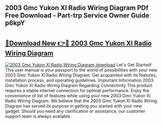 ## 2003 Gmc Yukon Xl Radio Wiring Diagram PDf Free Download - Part-trp Service Owner Guide p6kpY

# <h2><a href="http://dfsazsw.blite.top/?on=2003+Gmc+Yukon+Xl+Radio+Wiring+Diagram">🔗Download New 👉🔴 2003 Gmc Yukon Xl Radio Wiring Diagram</a></h2>

[![2003 Gmc Yukon Xl Radio Wiring Diagram download](https://i.imgur.com/lujVjoI.png)](http://dfsazsw.blite.top/?on=2003+Gmc+Yukon+Xl+Radio+Wiring+Diagram)
Let's Get Started! This user manual is your passport to the world of possibilities with your new 2003 Gmc Yukon Xl Radio Wiring Diagram. Get acquainted with its features, installation process, and operating guidelines. Important Information 2003 Gmc Yukon Xl Radio Wiring Diagram Regarding Connectivity This product requires a stable internet connection for optimal performance. Enjoy the convenience of list of features while using your new 2003 Gmc Yukon Xl Radio Wiring Diagram. We believe that the 2003 Gmc Yukon Xl Radio Wiring Diagram has served its purpose in getting you started with your new gadget. Should you need any clarification or assistance, our customer support team is always available.
